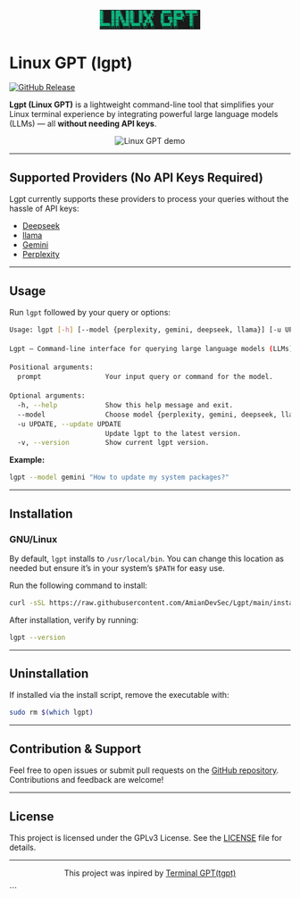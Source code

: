 <p align="center">
  <img src="lgpt.jpg" alt="Linux GPT Logo" width="180" />
</p>

# Linux GPT (lgpt)

[![GitHub Release](https://img.shields.io/github/v/release/AmianDevSec/Lgpt)](https://github.com/AmianDevSec/Lgpt/releases/latest)

**Lgpt (Linux GPT)** is a lightweight command-line tool that simplifies your Linux terminal experience by integrating powerful large language models (LLMs) — all **without needing API keys**.

<p align="center">
  <img src="https://github.com/user-attachments/assets/fcf764a3-39ba-4ab0-a9c6-3d9a44b22e6b" alt="Linux GPT demo" width="800" height="500" />
</p>

---

## Supported Providers (No API Keys Required)

Lgpt currently supports these providers to process your queries without the hassle of API keys:

* [Deepseek](https://www.deepseek.com/)
* [llama](https://www.ollama.com/)
* [Gemini](https://gemini.google.com)
* [Perplexity](https://www.perplexity.ai)

---

## Usage

Run `lgpt` followed by your query or options:

```bash
Usage: lgpt [-h] [--model {perplexity, gemini, deepseek, llama}] [-u UPDATE] [-v] [prompt ...]

Lgpt — Command-line interface for querying large language models (LLMs) on Linux.

Positional arguments:
  prompt                Your input query or command for the model.

Optional arguments:
  -h, --help            Show this help message and exit.
  --model               Choose model {perplexity, gemini, deepseek, llama}. Default is deepseek.
  -u UPDATE, --update UPDATE
                        Update lgpt to the latest version.
  -v, --version         Show current lgpt version.
````

**Example:**

```bash
lgpt --model gemini "How to update my system packages?"
```

---

## Installation

### GNU/Linux

By default, `lgpt` installs to `/usr/local/bin`. You can change this location as needed but ensure it’s in your system’s `$PATH` for easy use.

Run the following command to install:

```bash
curl -sSL https://raw.githubusercontent.com/AmianDevSec/Lgpt/main/install.sh | bash -s /usr/local/bin
```

After installation, verify by running:

```bash
lgpt --version
```

---

## Uninstallation

If installed via the install script, remove the executable with:

```bash
sudo rm $(which lgpt)
```

---

## Contribution & Support

Feel free to open issues or submit pull requests on the [GitHub repository](https://github.com/AmianDevSec/Lgpt). Contributions and feedback are welcome!

---

## License

This project is licensed under the GPLv3 License. See the [LICENSE](LICENSE) file for details.

---

<p align="center">This project was inpired by <a href="https://github.com/aandrew-me/tgpt" target='_blank' >Terminal GPT(tgpt)</a></p>
```
